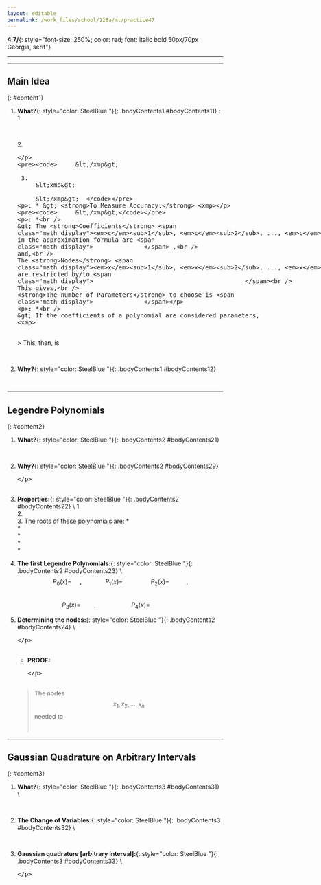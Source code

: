 ```yaml
---
layout: editable
permalink: /work_files/school/128a/mt/practice47
---
```


**4.7/**{: style="font-size: 250%; color: red; font: italic bold 50px/70px Georgia, serif"}  

____________________
***

## Main Idea
{: #content1}

1. **What?**{: style="color: SteelBlue  "}{: .bodyContents1 #bodyContents11} 
    :   1. 
            <xmp>
            </xmp>
        2.  
            <xmp>

            </xmp>

        3.  
            <xmp>

            </xmp>  

    :   * 
        > **To Measure Accuracy:** 
            <xmp>

            </xmp>

    :   *  
        > The **Coefficients** $$c_1, c_2, ... , c_n$$ in the approximation formula are $$ \ \ \ \ \ \ \ \ \ \ \ \ \ \ $$ ,   
        and,   
        The **Nodes** $$x_1, x_2, ... , x_n$$ are restricted by/to  $$ \ \ \ \ \ \ \ \ \ \ \ \ \ \  \ \ \ \ \ \ \ \ \ \ \ \ \ \  \ \ \ \ \ \ \ \ \ \ \ \ \ \ $$  
        This gives,  
        **The number of Parameters** to choose is $$ \ \ \ \ \ \ \ \ \ \ \ \ \ \ $$ 

    :   *  
        > If the coefficients of a polynomial are considered parameters, 
            <xmp>
            </xmp>  
        > This, then, is 
            <xmp>
            </xmp>

2. **Why?**{: style="color: SteelBlue  "}{: .bodyContents1 #bodyContents12} 
    <xmp>
    </xmp>

***

## Legendre Polynomials
{: #content2}

1. **What?**{: style="color: SteelBlue  "}{: .bodyContents2 #bodyContents21} 
    <xmp>
    </xmp>

9. **Why?**{: style="color: SteelBlue  "}{: .bodyContents2 #bodyContents29} 
    <xmp>

    </xmp>

2. **Properties:**{: style="color: SteelBlue  "}{: .bodyContents2 #bodyContents22} \\
    1.  
    2.  
    3. The roots of these polynomials are: 
        *   
        *   
        *   
        *   
        *   

3. **The first Legendre Polynomials:**{: style="color: SteelBlue  "}{: .bodyContents2 #bodyContents23} \\
    $$
    P_0(x) = \ \ \ \ \ , \ \ \ \ \ \ \ \ \ \ \ \ \ \  P_1(x) =  \ \ \, \ \ \ \ \ \ \ \ \ \ \ \ \ \  P_2(x) = \ \ \ \ \ \ \ \ \ \ ,
    $$  
    $$
    P_3(x) = \ \ \ \ \ \ \ \  ,\ \ \ \ \ \ \  \ \ \ \ \ \ \ \ \ \ \ \ \ \   P_4(x) = \ \ \ \ \ \ \ \ \ \ \ \ \ \ \ \ \ 
    $$
4. **Determining the nodes:**{: style="color: SteelBlue  "}{: .bodyContents2 #bodyContents24} \\
    <xmp>

    </xmp>

    * **PROOF:**  
        <xmp>

        </xmp>

    > The nodes $$x_1, x_2, ... , x_n$$ needed to
        <xmp>
        </xmp>

***

## Gaussian Quadrature on Arbitrary Intervals
{: #content3}

1. **What?**{: style="color: SteelBlue  "}{: .bodyContents3 #bodyContents31} \\
    <xmp>
    </xmp>

2. **The Change of Variables:**{: style="color: SteelBlue  "}{: .bodyContents3 #bodyContents32} \\
    <xmp>
    </xmp>

3. **Gaussian quadrature [arbitrary interval]:**{: style="color: SteelBlue  "}{: .bodyContents3 #bodyContents33} \\
    <xmp>
    
    </xmp>
